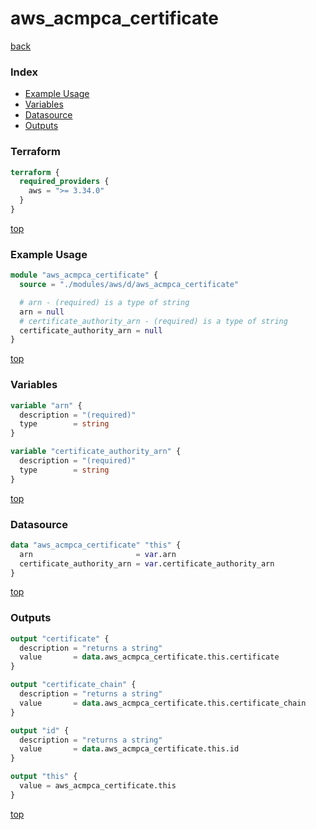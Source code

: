 # aws_acmpca_certificate

[back](../aws.md)

### Index

- [Example Usage](#example-usage)
- [Variables](#variables)
- [Datasource](#datasource)
- [Outputs](#outputs)

### Terraform

```terraform
terraform {
  required_providers {
    aws = ">= 3.34.0"
  }
}
```

[top](#index)

### Example Usage

```terraform
module "aws_acmpca_certificate" {
  source = "./modules/aws/d/aws_acmpca_certificate"

  # arn - (required) is a type of string
  arn = null
  # certificate_authority_arn - (required) is a type of string
  certificate_authority_arn = null
}
```

[top](#index)

### Variables

```terraform
variable "arn" {
  description = "(required)"
  type        = string
}

variable "certificate_authority_arn" {
  description = "(required)"
  type        = string
}
```

[top](#index)

### Datasource

```terraform
data "aws_acmpca_certificate" "this" {
  arn                       = var.arn
  certificate_authority_arn = var.certificate_authority_arn
}
```

[top](#index)

### Outputs

```terraform
output "certificate" {
  description = "returns a string"
  value       = data.aws_acmpca_certificate.this.certificate
}

output "certificate_chain" {
  description = "returns a string"
  value       = data.aws_acmpca_certificate.this.certificate_chain
}

output "id" {
  description = "returns a string"
  value       = data.aws_acmpca_certificate.this.id
}

output "this" {
  value = aws_acmpca_certificate.this
}
```

[top](#index)